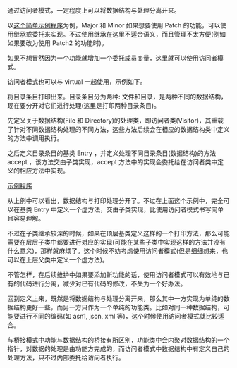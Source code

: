 
通过访问者模式，一定程度上可以将数据结构与处理分离开来。

以[这个简单示例程序](simple.cpp)为例，Major 和 Minor 如果想要使用 Patch 的功能，可以使用继承或委托来实现。不过使用继承在这里不适合语义，而且管理不太方便(例如如果要改为使用 Patch2 的功能时)。

如果不想冒然因为一个功能就增加一个委托成员变量，这里就可以使用访问者模式。

访问者模式也可以与 virtual 一起使用，示例如下。

将目录条目打印出来。目录条目分为两种: 文件和目录，是两种不同的数据结构，现在要分开对它们进行处理(这里是打印两种目录条目)。

先定义关于数据结构(File 和 Directory)的处理类，即访问者类(Visitor)，其重载了针对不同数据结构处理的不同方法，这些方法后续会在相应的数据结构类中定义的方法中调用执行。

之后定义目录条目的基类 Entry ，并定义处理不同目录条目(数据结构)的方法 accept ，该方法交由子类实现，accept 方法中的实现会委托给在访问者类中定义的相应方法中实现。

[示例程序](realize.cpp)

从上例中可以看出，数据结构与打印处理分开了。不过在上面这个示例中，完全可以在基类 Entry 中定义一个虚方法，交由子类实现，比使用访问者模式书写简单且容易理解。

不过在子类继承较深的时候，如果在顶层基类定义这样的一个打印方法，那么可能需要在层层子类中都要进行对应的实现(可能在某些子类中实现这样的方法并没有什么意义)，那样就麻烦了。这个时候不妨考虑使用访问者模式(但是细细想来，也可以在上层父类中定义一个虚方法)。

不管怎样，在后续维护中如果要添加新功能的话，使用访问者模式可以有效地与已有的代码进行分离，减少对已有代码的修改，不失为一个好办法。

回到定义上来，既然是将数据结构与处理分离开来，那么其中一方实现为单纯的数据结构更好一些，而另一方只作为一个单纯的功能类。比如对同一种数据结构，可能要进行不同的编码(如 asn1, json, xml 等)，这个时候使用访问者模式就比较适合。

与桥接模式中功能与数据结构的桥接有所区别，功能类中会内聚对数据结构的一个指针，对数据的处理是由功能方完成的，而访问者模式中数据结构中有定义自己的处理方法，只不过内部委托给访问者执行。
